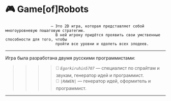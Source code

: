 # :video_game: Game[of]Robots
                        — Это 2D игра, которая представляет собой многоуровневую пошаговую стратегию. 
                          В ней игроку придётся проявить свои умственные способности для того, чтобы
                          пройти все уровни и одолеть всех злодеев.
____
Игра была разработана двумя русскими программистами:  
>>>>:white_medium_square: _`Egorkiruhin5707`_ — специалист по спрайтам и звукам, генератор идей и программист.  
>>>>:white_medium_square: _`|RAWEN|`_ — генератор идей, оформитель и программист.  
____

<!---
egorkiruhin5707/egorkiruhin5707 is a ✨ special ✨ repository because its `README.md` (this file) appears on your GitHub profile.
You can click the Preview link to take a look at your changes.
--->
